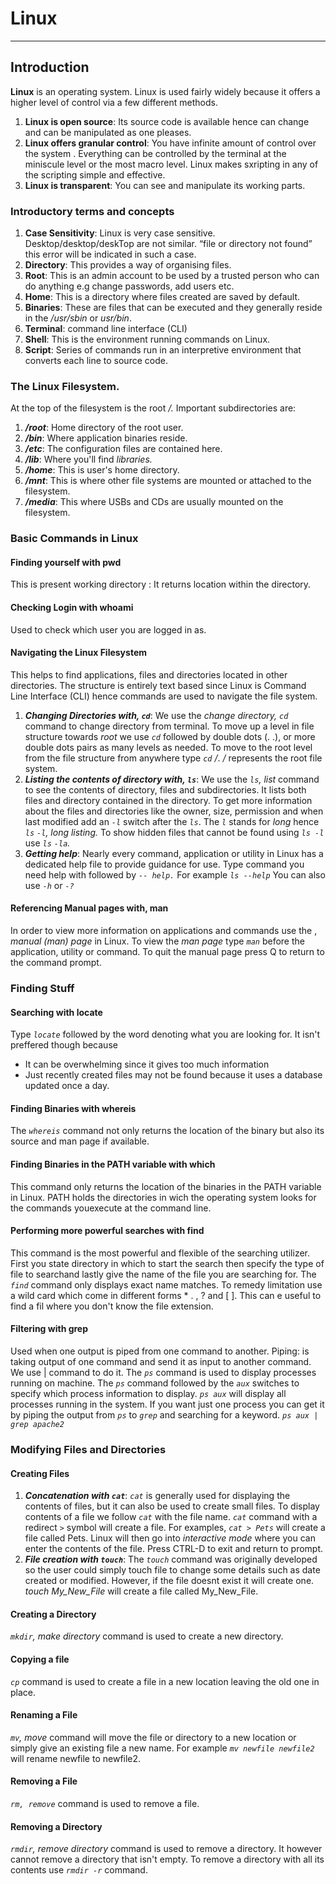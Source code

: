 # 	Linux
***
## Introduction
__Linux__ is an operating system. Linux is used fairly widely because it offers a higher level of control via a few different methods.
1. __Linux is open source__: Its source code is available hence can change and can be manipulated as one pleases.
2. __Linux offers granular control__: You have infinite amount of control over the system . Everything can be controlled by the terminal at the miniscule level or the most macro level. Linux makes sxripting in any of the scripting simple and effective.
3. __Linux is transparent__: You can see and manipulate its working parts.
### Introductory terms and concepts
1. __Case Sensitivity__: Linux is very case sensitive. Desktop/desktop/deskTop are not similar. “file or directory not
found” this error will be indicated in such a case.
2. __Directory__: This provides a way of organising files. 
3. __Root__: This is an admin account to be used by a trusted person who can do anything e.g change passwords, add users etc.
4. __Home__: This is a directory where files created are saved by default.
5. __Binaries__: These are files that can be executed and they generally reside in the */usr/sbin* or *usr/bin*.
6. __Terminal__: command line interface (CLI)
7. __Shell__: This is the environment running commands on Linux. 
8. __Script__: Series of commands run in an interpretive environment that converts each line to source code.
### The Linux Filesystem.
At the top of the filesystem is the root */.*
Important subdirectories are:
1. __*/root*__: Home directory of the root user.
2. __*/bin*__: Where application binaries reside.
3. __*/etc*__: The configuration files are contained here. 
4. __*/lib*__: Where you'll find *libraries.*
5. __*/home*__: This is user's home directory.
6. __*/mnt*__: This is where other file systems are mounted or attached to the filesystem.
7. __*/media*__: This where USBs and CDs are usually mounted on the filesystem.
### Basic Commands in Linux

#### Finding yourself with pwd
This is present working directory : It returns location within the directory.

#### Checking Login with whoami
Used to check which user you are logged in as.

#### Navigating the Linux Filesystem
This helps to find applications, files and directories located in other directories. The structure is entirely text based since Linux is Command Line Interface (CLI)
hence commands are used to navigate the file system. 
1. __*Changing Directories with, ``cd``*__: We use the *change directory, ``cd``* command to change directory from terminal.
To move up a level in file structure towards *root* we use *``cd``* followed by double dots (. .), or more double dots pairs as many levels as needed.
To move to the root level from the file structure from anywhere type *``cd``  /*.  */* represents the root file system.
2. __*Listing the contents of directory with, ``ls``*__: We use the *``ls``, list* command to see the contents of directory, files and subdirectories.
It lists both files and directory contained in the directory.
To get more information about the files and directories like the owner, size, permission and when last modified add an *``-l``* switch after the *``ls``*. The *``l``* stands for *long* hence *``ls`` ``-l``, long listing.*
To show hidden files that cannot be found using *``ls -l``* use *``ls`` ``-la``.*
3. __*Getting help*__: Nearly every command, application or utility in Linux has a dedicated help file to provide guidance for use.
Type command you need help with followed by *``-- help.``* For example *``ls --help``*
You can also use *``-h``* or *``-?``*

#### Referencing Manual pages with, man
In order to view more information on applications and commands use the , *manual (man) page* in Linux.
To view the *man page* type *``man``* before the application, utility or command.
To quit the manual page press Q to return to the command prompt.

### Finding Stuff

#### Searching with locate
Type *``locate``* followed by the word denoting what you are looking for. 
It isn't preffered though because 
- It can be overwhelming since it gives too much information
- Just recently created files may not be found because it uses a database updated once a day.

#### Finding Binaries with whereis
The *``whereis``* command not only returns the location of the binary but also its source and man page if available.

#### Finding Binaries in the PATH variable with which
This command only returns the location of the binaries in the PATH variable in Linux. PATH holds the directories in wich the operating system looks for the commands youexecute at the command line.

#### Performing more powerful searches with find
This command is the most powerful and flexible of the searching utilizer. First you state directory in which to start the search then specify the type of file to searchand lastly give the name of the file you are searching for. 
The *``find``* command only displays exact name matches. To remedy limitation use a wild card which come in different forms * . , ? and [ ]. This can e useful to find a fil where you don't know the file extension.

#### Filtering with grep
Used when one output is piped from one command to another.
Piping: is taking output of one command and send it as input to another command. We use | command to do it. 
The *``ps``* command is used to display processes running on machine.
The *``ps``* command followed by the *``aux``* switches to specify which process information to display.
*``ps aux``* will display all processes running in the system.
If you want just one process you can get it by piping the output from *``ps``* to *``grep``* and searching for a keyword. *``ps aux | grep apache2``*

### Modifying Files and Directories

#### Creating Files
1. __*Concatenation with ``cat``*__: *``cat``* is generally used for displaying the contents of files, but it can also be used to create small files. To display contents of a file we follow *``cat``* with the file name. 
*``cat``* command with a redirect *``>``* symbol will create a file. For examples, *``cat > Pets``* will create a file called Pets. Linux will then go into *interactive mode* where you can enter the contents of the file. Press CTRL-D to exit and return to prompt.
2. __*File creation with ``touch``*__: The *``touch``* command was originally developed so the user could simply touch file to change some details such as date created or modified. However, if the file doesnt exist it will create one. *touch My_New_File* will create a file called My_New_File.

#### Creating a Directory
*``mkdir``, make directory* command is used to create a new directory.

#### Copying a file
*``cp``* command is used to create a file in a new location leaving the old one in place.

#### Renaming a File
*``mv``, move* command will move the file or directory to a new location or simply give an existing file a new name. For example *``mv newfile newfile2``* will rename newfile to newfile2.

#### Removing a File
*``rm, remove``* command is used to remove a file.

#### Removing a Directory
*``rmdir``, remove directory* command is used to remove a directory. It however cannot remove a directory that isn't empty. To remove a directory with all its contents use *``rmdir -r``* command.





